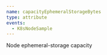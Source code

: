 ```yaml
---
name: capacityEphemeralStorageBytes
type: attribute
events:
  - K8sNodeSample
---
```


Node ephemeral-storage capacity